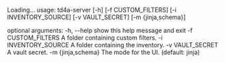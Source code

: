 Loading...
usage: td4a-server [-h] [-f CUSTOM_FILTERS] [-i INVENTORY_SOURCE]
                   [-v VAULT_SECRET] [-m {jinja,schema}]

optional arguments:
  -h, --help           show this help message and exit
  -f CUSTOM_FILTERS    A folder containing custom filters.
  -i INVENTORY_SOURCE  A folder containing the inventory.
  -v VAULT_SECRET      A vault secret.
  -m {jinja,schema}    The mode for the UI. (default: jinja)
